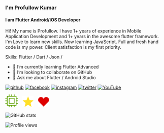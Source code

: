### I'm Profullow Kumar
#### I am Flutter Android/iOS Developer 
Hi! My name is Profullow. I have 1+ years of experience in Mobile Application Development and 1+ years in the awesome flutter framework. I'm Love to learn new skills. Now learning JavaScript. Full and fresh hand code is my power. Client satisfaction is my first priority.

Skills: Flutter / Dart / Json /

- 🌱 I’m currently learning Flutter Advanced 
- 👯 I’m looking to collaborate on GitHub 
- 💬 Ask me about Flutter / Android Studio 


[<img src='https://cdn.jsdelivr.net/npm/simple-icons@3.0.1/icons/github.svg' alt='github' height='40'>](https://github.com/profullow07)  [<img src='https://cdn.jsdelivr.net/npm/simple-icons@3.0.1/icons/facebook.svg' alt='facebook' height='40'>](https://www.facebook.com/profullow.kumar)  [<img src='https://cdn.jsdelivr.net/npm/simple-icons@3.0.1/icons/instagram.svg' alt='instagram' height='40'>](https://www.instagram.com/profullow11/)  [<img src='https://cdn.jsdelivr.net/npm/simple-icons@3.0.1/icons/twitter.svg' alt='twitter' height='40'>](https://twitter.com/Profullowdream3)  [<img src='https://cdn.jsdelivr.net/npm/simple-icons@3.0.1/icons/youtube.svg' alt='YouTube' height='40'>](https://www.youtube.com/channel/ProfullowDream)  

<a href='https://docs.github.com/en/developers'><img src='https://raw.githubusercontent.com/acervenky/animated-github-badges/master/assets/devbadge.gif' width='40' height='40'></a> <a href='https://stars.github.com/'><img src='https://raw.githubusercontent.com/acervenky/animated-github-badges/master/assets/starbadge.gif' width='35' height='35'></a> <a href='https://docs.github.com/en/github/supporting-the-open-source-community-with-github-sponsors'><img src='https://raw.githubusercontent.com/acervenky/animated-github-badges/master/assets/sponsorbadge.gif' width='35' height='35'></a> 

![GitHub stats](https://github-readme-stats.vercel.app/api?username=profullow07&show_icons=true)  

![Profile views](https://gpvc.arturio.dev/profullow07)  
